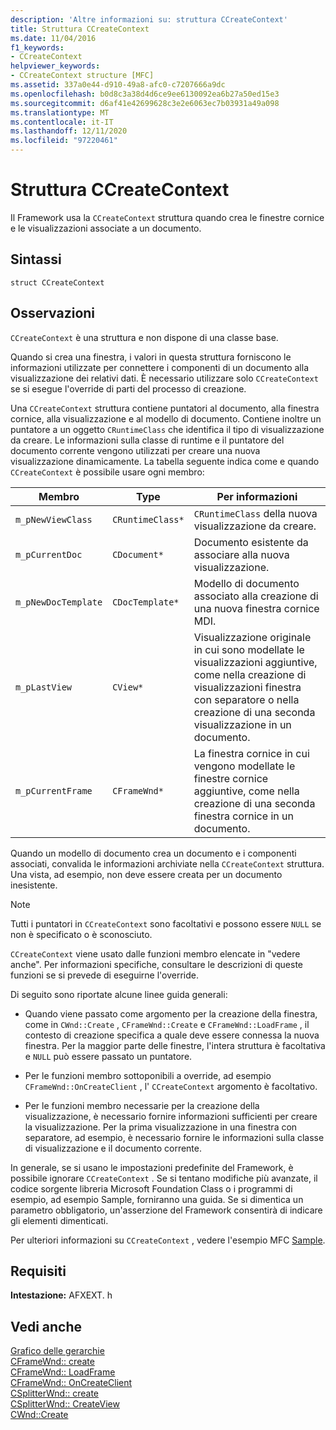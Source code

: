 ```yaml
---
description: 'Altre informazioni su: struttura CCreateContext'
title: Struttura CCreateContext
ms.date: 11/04/2016
f1_keywords:
- CCreateContext
helpviewer_keywords:
- CCreateContext structure [MFC]
ms.assetid: 337a0e44-d910-49a8-afc0-c7207666a9dc
ms.openlocfilehash: b0d8c3a38d4d6ce9ee6130092ea6b27a50ed15e3
ms.sourcegitcommit: d6af41e42699628c3e2e6063ec7b03931a49a098
ms.translationtype: MT
ms.contentlocale: it-IT
ms.lasthandoff: 12/11/2020
ms.locfileid: "97220461"
---
```

# <a name="ccreatecontext-structure"></a>Struttura CCreateContext

Il Framework usa la `CCreateContext` struttura quando crea le finestre cornice e le visualizzazioni associate a un documento.

## <a name="syntax"></a>Sintassi

```
struct CCreateContext
```

## <a name="remarks"></a>Osservazioni

`CCreateContext` è una struttura e non dispone di una classe base.

Quando si crea una finestra, i valori in questa struttura forniscono le informazioni utilizzate per connettere i componenti di un documento alla visualizzazione dei relativi dati. È necessario utilizzare solo `CCreateContext` se si esegue l'override di parti del processo di creazione.

Una `CCreateContext` struttura contiene puntatori al documento, alla finestra cornice, alla visualizzazione e al modello di documento. Contiene inoltre un puntatore a un oggetto `CRuntimeClass` che identifica il tipo di visualizzazione da creare. Le informazioni sulla classe di runtime e il puntatore del documento corrente vengono utilizzati per creare una nuova visualizzazione dinamicamente. La tabella seguente indica come e quando `CCreateContext` è possibile usare ogni membro:

|Membro|Type|Per informazioni|
|------------|----------|--------------------|
|`m_pNewViewClass`|`CRuntimeClass*`|`CRuntimeClass` della nuova visualizzazione da creare.|
|`m_pCurrentDoc`|`CDocument*`|Documento esistente da associare alla nuova visualizzazione.|
|`m_pNewDocTemplate`|`CDocTemplate*`|Modello di documento associato alla creazione di una nuova finestra cornice MDI.|
|`m_pLastView`|`CView*`|Visualizzazione originale in cui sono modellate le visualizzazioni aggiuntive, come nella creazione di visualizzazioni finestra con separatore o nella creazione di una seconda visualizzazione in un documento.|
|`m_pCurrentFrame`|`CFrameWnd*`|La finestra cornice in cui vengono modellate le finestre cornice aggiuntive, come nella creazione di una seconda finestra cornice in un documento.|

Quando un modello di documento crea un documento e i componenti associati, convalida le informazioni archiviate nella `CCreateContext` struttura. Una vista, ad esempio, non deve essere creata per un documento inesistente.

> [!NOTE]
> Tutti i puntatori in `CCreateContext` sono facoltativi e possono essere `NULL` se non è specificato o è sconosciuto.

`CCreateContext` viene usato dalle funzioni membro elencate in "vedere anche". Per informazioni specifiche, consultare le descrizioni di queste funzioni se si prevede di eseguirne l'override.

Di seguito sono riportate alcune linee guida generali:

- Quando viene passato come argomento per la creazione della finestra, come in `CWnd::Create` , `CFrameWnd::Create` e `CFrameWnd::LoadFrame` , il contesto di creazione specifica a quale deve essere connessa la nuova finestra. Per la maggior parte delle finestre, l'intera struttura è facoltativa e `NULL` può essere passato un puntatore.

- Per le funzioni membro sottoponibili a override, ad esempio `CFrameWnd::OnCreateClient` , l' `CCreateContext` argomento è facoltativo.

- Per le funzioni membro necessarie per la creazione della visualizzazione, è necessario fornire informazioni sufficienti per creare la visualizzazione. Per la prima visualizzazione in una finestra con separatore, ad esempio, è necessario fornire le informazioni sulla classe di visualizzazione e il documento corrente.

In generale, se si usano le impostazioni predefinite del Framework, è possibile ignorare `CCreateContext` . Se si tentano modifiche più avanzate, il codice sorgente libreria Microsoft Foundation Class o i programmi di esempio, ad esempio Sample, forniranno una guida. Se si dimentica un parametro obbligatorio, un'asserzione del Framework consentirà di indicare gli elementi dimenticati.

Per ulteriori informazioni su `CCreateContext` , vedere l'esempio MFC [Sample](../../overview/visual-cpp-samples.md).

## <a name="requirements"></a>Requisiti

**Intestazione:** AFXEXT. h

## <a name="see-also"></a>Vedi anche

[Grafico delle gerarchie](../../mfc/hierarchy-chart.md)<br/>
[CFrameWnd:: create](../../mfc/reference/cframewnd-class.md#create)<br/>
[CFrameWnd:: LoadFrame](../../mfc/reference/cframewnd-class.md#loadframe)<br/>
[CFrameWnd:: OnCreateClient](../../mfc/reference/cframewnd-class.md#oncreateclient)<br/>
[CSplitterWnd:: create](../../mfc/reference/csplitterwnd-class.md#create)<br/>
[CSplitterWnd:: CreateView](../../mfc/reference/csplitterwnd-class.md#createview)<br/>
[CWnd::Create](../../mfc/reference/cwnd-class.md#create)
